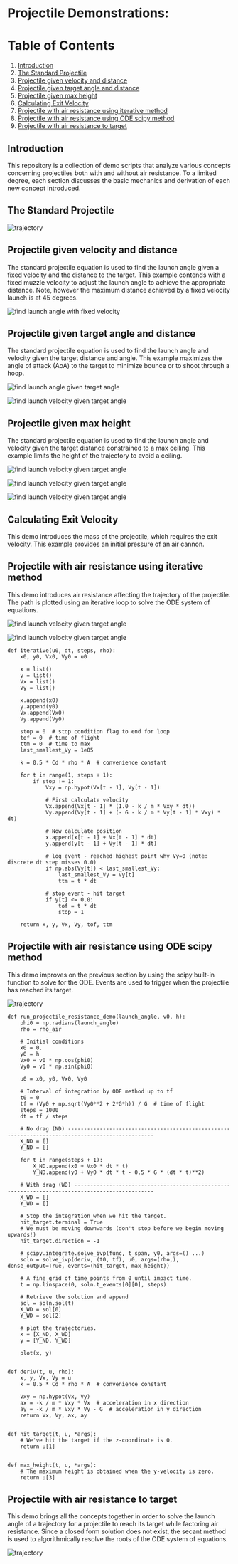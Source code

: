 # Projectile Demonstrations:

# Table of Contents
1. [Introduction](#introduction)
2. [The Standard Projectile](#the-standard-projectile)
3. [Projectile given velocity and distance](#projectile-given-velocity-and-distance)
4. [Projectile given target angle and distance](#projectile-given-target-angle-and-distance)
5. [Projectile given max height](#projectile-given-max-height)
6. [Calculating Exit Velocity](#calculating-exit-velocity)
7. [Projectile with air resistance using iterative method](#projectile-with-air-resistance-using-iterative-method)
8. [Projectile with air resistance using ODE scipy method](#projectile-with-air-resistance-using-ODE-scipy-method)
9. [Projectile with air resistance to target](#projectile-with-air-resistance-to-target)

## Introduction

This repository is a collection of demo scripts that analyze various concepts concerning projectiles both with and
without air resistance. To a limited degree, each section discusses the basic mechanics and derivation of each new
concept introduced.

## The Standard Projectile

![trajectory](https://latex.codecogs.com/svg.image?\bg_white&space;y&space;=&space;y_0&space;&plus;&space;tan(\theta_{i})&space;x&space;-&space;\frac{g}{2V_{0}^2cos(\theta_{i})}x&space;^2)

## Projectile given velocity and distance

The standard projectile equation is used to find the launch angle given a fixed velocity and the distance to the target.
This example contends with a fixed muzzle velocity to adjust the launch angle to achieve the appropriate distance. Note,
however the maximum distance achieved by a fixed velocity launch is at 45 degrees.

<!-- \theta_{i}=tan^{-1} \left(\frac{V_{0}^{2} + \sqrt{V_{0}^{4} - g(g x_{final}^2 + 2(y_{final} - y_{0})V_{0}^{2})}}{g x_{final}}\right) -->
![find launch angle with fixed velocity](https://latex.codecogs.com/svg.image?\bg_white&space;\theta_{i}=tan^{-1}&space;\left(\frac{V_{0}^{2}&space;&plus;&space;\sqrt{V_{0}^{4}&space;-&space;g(g&space;x_{final}^2&space;&plus;&space;2(y_{final}&space;-&space;y_{0})V_{0}^{2})}}{g&space;x_{final}}\right))

## Projectile given target angle and distance

The standard projectile equation is used to find the launch angle and velocity given the target distance and angle. This
example maximizes the angle of attack (AoA) to the target to minimize bounce or to shoot through a hoop.

<!-- \theta_{i} = tan^{-1}\left(\frac{-x_{final}tan(\theta_{final}) - 2(y_{0} + y_{final})}{x_{final}}\right) -->
![find launch angle given target angle](https://latex.codecogs.com/svg.image?\bg_white&space;\theta_{i}&space;=&space;tan^{-1}\left(\frac{-x_{final}tan(\theta_{final})&space;-&space;2(y_{0}&space;&plus;&space;y_{final})}{x_{final}}\right))

<!-- V_{0}=\frac{1}{cos(\theta_{i})} \sqrt{\frac{g x_{final}}{tan(\theta_{i}) - tan(\theta_{final})}} -->
![find launch velocity given target angle](https://latex.codecogs.com/svg.image?\bg_white&space;V_{0}=\frac{1}{cos(\theta_{i})}&space;\sqrt{\frac{g&space;x_{final}}{tan(\theta_{i})&space;-&space;tan(\theta_{final})}})

## Projectile given max height

The standard projectile equation is used to find the launch angle and velocity given the target distance constrained to
a max ceiling. This example limits the height of the trajectory to avoid a ceiling.

<!-- \theta_{final}=tan^{-1}\left({tan(\theta_{i})-\frac{x_{final}}{2(y_{max}- y_{0})}tan^2(\theta_{i})}\right) -->
![find launch velocity given target angle](https://latex.codecogs.com/svg.image?\bg_white&space;\theta_{final}=tan^{-1}\left({tan(\theta_{i})-\frac{x_{final}}{2(y_{max}-&space;y_{0})}tan^2(\theta_{i})}\right))

<!-- \theta_{i}=tan^{-1}\left(\frac{2(y_{max}-h) + \sqrt{(y_{max}-y_{0})(y_{max}-y_{final}})}{x_{final}}\right) -->
![find launch velocity given target angle](https://latex.codecogs.com/svg.image?\bg_white&space;\theta_{i}=tan^{-1}\left(\frac{2(y_{max}-h)&space;&plus;&space;\sqrt{(y_{max}-y_{0})(y_{max}-y_{final}})}{x_{final}}\right))

<!-- V_{0}=\frac{1}{cos(\theta_{i})} \sqrt{\frac{g x_{final}}{tan(\theta_{i}) - tan(\theta_{final})}} -->
![find launch velocity given target angle](https://latex.codecogs.com/svg.image?\bg_white&space;V_{0}=\frac{1}{cos(\theta_{i})}&space;\sqrt{\frac{g&space;x_{final}}{tan(\theta_{i})&space;-&space;tan(\theta_{final})}})

## Calculating Exit Velocity

This demo introduces the mass of the projectile, which requires the exit velocity. This example provides an initial pressure of an air cannon. 

## Projectile with air resistance using iterative method

This demo introduces air resistance affecting the trajectory of the projectile. The path is plotted using an iterative loop to solve the ODE system of equations.

<!--
\frac{\mathrm{d}}{\mathrm{d}x}
\begin{pmatrix}
 x\\
 y\\
 V_{x}\\
 V_{y}
\end{pmatrix}
=
\begin{pmatrix}
\begin{array}{l}
 V_{x}\\
 V_{y}\\
 -{\mu}V_{x}\sqrt{V_{x}^2+V_{y}^2}\\
 -{\mu}V_{y}\sqrt{V_{x}^2+V_{y}^2}-g
\end{array}
\end{pmatrix}
=
\begin{pmatrix}
\begin{array}{l}
 V_{x}\\
 V_{y}\\
 -{\mu}V_{x}V_{0}\\
 -{\mu}V_{y}V_{0}-g
\end{array}
\end{pmatrix}
-->
![find launch velocity given target angle](https://latex.codecogs.com/svg.image?\bg_white&space;\frac{\mathrm{d}&space;}{\mathrm{d}&space;x}\begin{pmatrix}&space;x&space;\\\\&space;y&space;\\\\&space;V_{x}&space;\\\\&space;V_{y}&space;\end{pmatrix}=\begin{pmatrix}\begin{array}&space;{l}V_{x}&space;\\\\&space;V_{y}&space;\\\\-{\mu}V_{x}\sqrt{V_{x}^2&plus;V_{y}^2}&space;\\\\&space;-{\mu}V_{y}\sqrt{V_{x}^2&plus;V_{y}^2}-g&space;\end{array}\end{pmatrix}=\begin{pmatrix}\begin{array}&space;{l}V_{x}&space;\\\\&space;V_{y}&space;\\\\&space;-{\mu}V_{x}V_{0}&space;\\\\&space;-{\mu}V_{y}V_{0}-g&space;\end{array}\end{pmatrix})

<!--
\begin{matrix}{\mu}=\frac{k}{m}
 &\text{and}&k=\frac{1}{2}C_{d}{\rho}_{air}A\\ 
\end{matrix}
-->
![find launch velocity given target angle](https://latex.codecogs.com/svg.image?\bg_white&space;\begin{matrix}{\mu}=\frac{k}{m}&space;&\text{and}&k=\frac{1}{2}C_{d}{\rho}_{air}A\\&space;\end{matrix})


    def iterative(u0, dt, steps, rho):
        x0, y0, Vx0, Vy0 = u0

        x = list()
        y = list()
        Vx = list()
        Vy = list()
    
        x.append(x0)
        y.append(y0)
        Vx.append(Vx0)
        Vy.append(Vy0)
    
        stop = 0  # stop condition flag to end for loop
        tof = 0  # time of flight
        ttm = 0  # time to max
        last_smallest_Vy = 1e05
    
        k = 0.5 * Cd * rho * A  # convenience constant
    
        for t in range(1, steps + 1):
            if stop != 1:
                Vxy = np.hypot(Vx[t - 1], Vy[t - 1])
    
                # First calculate velocity
                Vx.append(Vx[t - 1] * (1.0 - k / m * Vxy * dt))
                Vy.append(Vy[t - 1] + (- G - k / m * Vy[t - 1] * Vxy) * dt)
    
                # Now calculate position
                x.append(x[t - 1] + Vx[t - 1] * dt)
                y.append(y[t - 1] + Vy[t - 1] * dt)
    
                # log event - reached highest point why Vy=0 (note: discrete dt step misses 0.0)
                if np.abs(Vy[t]) < last_smallest_Vy:
                    last_smallest_Vy = Vy[t]
                    ttm = t * dt
    
                # stop event - hit target
                if y[t] <= 0.0:
                    tof = t * dt
                    stop = 1
    
        return x, y, Vx, Vy, tof, ttm


## Projectile with air resistance using ODE scipy method

This demo improves on the previous section by using the scipy built-in function to solve for the ODE. Events are used to trigger when the projectile has reached its target.

![trajectory](https://latex.codecogs.com/svg.image?\bg_white&space;y&space;=&space;y_0&space;&plus;&space;tan(\theta_{i})&space;x&space;-&space;\frac{g}{2V_{0}^2cos(\theta_{i})}x&space;^2)

    def run_projectile_resistance_demo(launch_angle, v0, h):
        phi0 = np.radians(launch_angle)
        rho = rho_air

        # Initial conditions
        x0 = 0.
        y0 = h
        Vx0 = v0 * np.cos(phi0)
        Vy0 = v0 * np.sin(phi0)
    
        u0 = x0, y0, Vx0, Vy0
    
        # Interval of integration by ODE method up to tf
        t0 = 0
        tf = (Vy0 + np.sqrt(Vy0**2 + 2*G*h)) / G  # time of flight
        steps = 1000
        dt = tf / steps
    
        # No drag (ND) -------------------------------------------------------------------------------------------------
        X_ND = []
        Y_ND = []
    
        for t in range(steps + 1):
            X_ND.append(x0 + Vx0 * dt * t)
            Y_ND.append(y0 + Vy0 * dt * t - 0.5 * G * (dt * t)**2)
    
        # With drag (WD) -----------------------------------------------------------------------------------------------
        X_WD = []
        Y_WD = []
    
        # Stop the integration when we hit the target.
        hit_target.terminal = True
        # We must be moving downwards (don't stop before we begin moving upwards!)
        hit_target.direction = -1
    
        # scipy.integrate.solve_ivp(func, t_span, y0, args=() ...)
        soln = solve_ivp(deriv, (t0, tf), u0, args=(rho,), dense_output=True, events=(hit_target, max_height))

        # A fine grid of time points from 0 until impact time.
        t = np.linspace(0, soln.t_events[0][0], steps)

        # Retrieve the solution and append
        sol = soln.sol(t)
        X_WD = sol[0]
        Y_WD = sol[2]
    
        # plot the trajectories.
        x = [X_ND, X_WD]
        y = [Y_ND, Y_WD]
    
        plot(x, y)
    
    
    def deriv(t, u, rho):
        x, y, Vx, Vy = u
        k = 0.5 * Cd * rho * A  # convenience constant
    
        Vxy = np.hypot(Vx, Vy)
        ax = -k / m * Vxy * Vx  # acceleration in x direction
        ay = -k / m * Vxy * Vy - G  # acceleration in y direction
        return Vx, Vy, ax, ay
    
    
    def hit_target(t, u, *args):
        # We've hit the target if the z-coordinate is 0.
        return u[1]
    
    
    def max_height(t, u, *args):
        # The maximum height is obtained when the y-velocity is zero.
        return u[3]


## Projectile with air resistance to target

This demo brings all the concepts together in order to solve the launch angle of a trajectory for a projectile to reach its target while factoring air resistance. Since a closed form solution does not exist, the secant method is used to algorithmically resolve the roots of the ODE system of equations.

![trajectory](https://latex.codecogs.com/svg.image?\bg_white&space;y&space;=&space;y_0&space;&plus;&space;tan(\theta_{i})&space;x&space;-&space;\frac{g}{2V_{0}^2cos(\theta_{i})}x&space;^2)
